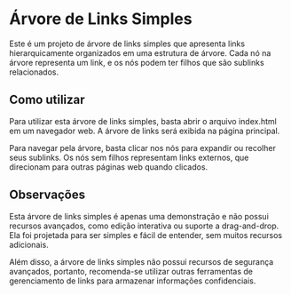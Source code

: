 <h1>Árvore de Links Simples</h1>
Este é um projeto de árvore de links simples que apresenta links hierarquicamente organizados em uma estrutura de árvore. Cada nó na árvore representa um link, e os nós podem ter filhos que são sublinks relacionados.

<h2>Como utilizar</h2>
Para utilizar esta árvore de links simples, basta abrir o arquivo index.html em um navegador web. A árvore de links será exibida na página principal.

Para navegar pela árvore, basta clicar nos nós para expandir ou recolher seus sublinks. Os nós sem filhos representam links externos, que direcionam para outras páginas web quando clicados.

<h2>Observações</h2>
Esta árvore de links simples é apenas uma demonstração e não possui recursos avançados, como edição interativa ou suporte a drag-and-drop. Ela foi projetada para ser simples e fácil de entender, sem muitos recursos adicionais.

Além disso, a árvore de links simples não possui recursos de segurança avançados, portanto, recomenda-se utilizar outras ferramentas de gerenciamento de links para armazenar informações confidenciais.
